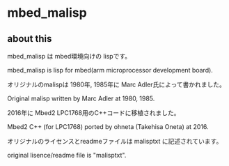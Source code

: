 # mbed_malisp
## about this
mbed_malisp は mbed環境向けの lispです。

mbed_malisp is lisp for mbed(arm microprocessor development board).

オリジナルのmalispは 1980年, 1985年に Marc Adler氏によって書かれました。

Original malisp written by Marc Adler at 1980, 1985.

2016年に Mbed2 LPC1768用のC++コードに移植されました。

Mbed2 C++ (for LPC1768) ported by ohneta (Takehisa Oneta) at 2016.


オリジナルのライセンスとreadmeファイルは malisptxt に記述されています。

original lisence/readme file is "malisptxt".
